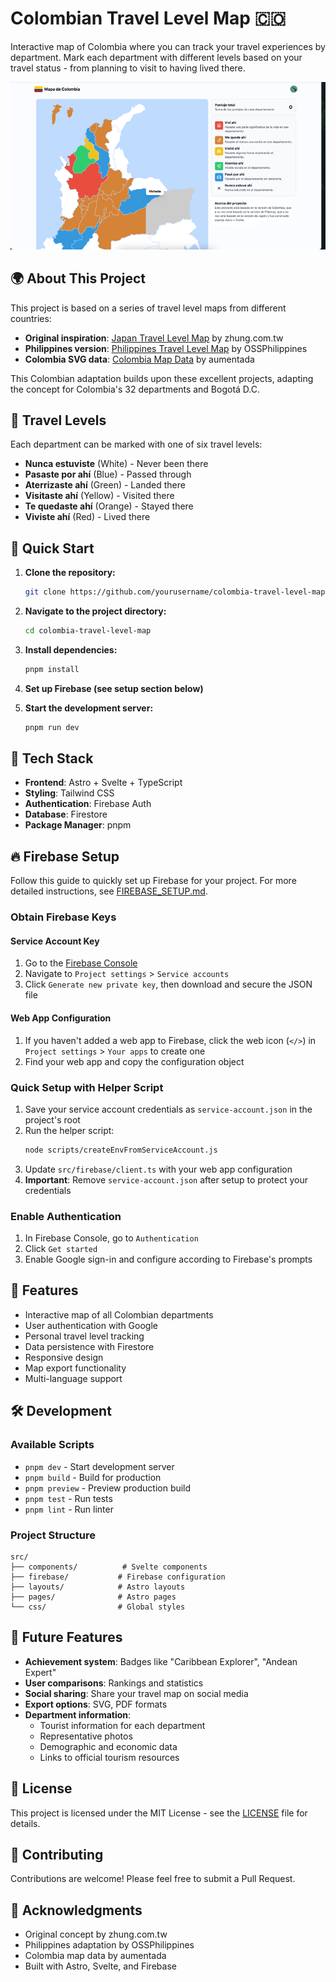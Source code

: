 # Colombian Travel Level Map 🇨🇴

Interactive map of Colombia where you can track your travel experiences by department. Mark each department with different levels based on your travel status - from planning to visit to having lived there.

![Colombian Travel Level Map](img_1.png)

## 🌍 About This Project

This project is based on a series of travel level maps from different countries:

- **Original inspiration**: [Japan Travel Level Map](https://zhung.com.tw/japanex/) by zhung.com.tw
- **Philippines version**: [Philippines Travel Level Map](https://github.com/OSSPhilippines/philippines-travel-level-map) by OSSPhilippines
- **Colombia SVG data**: [Colombia Map Data](https://github.com/aumentada/colombia) by aumentada

This Colombian adaptation builds upon these excellent projects, adapting the concept for Colombia's 32 departments and Bogotá D.C.

## 🎨 Travel Levels

Each department can be marked with one of six travel levels:

- **Nunca estuviste** (White) - Never been there
- **Pasaste por ahí** (Blue) - Passed through
- **Aterrizaste ahí** (Green) - Landed there
- **Visitaste ahí** (Yellow) - Visited there
- **Te quedaste ahí** (Orange) - Stayed there
- **Viviste ahí** (Red) - Lived there

## 🚀 Quick Start

1. **Clone the repository:**
   ```bash
   git clone https://github.com/yourusername/colombia-travel-level-map.git
   ```

2. **Navigate to the project directory:**
   ```bash
   cd colombia-travel-level-map
   ```

3. **Install dependencies:**
   ```bash
   pnpm install
   ```

4. **Set up Firebase (see setup section below)**

5. **Start the development server:**
   ```bash
   pnpm run dev
   ```

## 🔧 Tech Stack

- **Frontend**: Astro + Svelte + TypeScript
- **Styling**: Tailwind CSS
- **Authentication**: Firebase Auth
- **Database**: Firestore
- **Package Manager**: pnpm

## 🔥 Firebase Setup

Follow this guide to quickly set up Firebase for your project. For more detailed instructions, see [FIREBASE_SETUP.md](./docs/FIREBASE_SETUP.md).

### Obtain Firebase Keys

#### Service Account Key
1. Go to the [Firebase Console](https://console.firebase.google.com/)
2. Navigate to `Project settings` > `Service accounts`
3. Click `Generate new private key`, then download and secure the JSON file

#### Web App Configuration
1. If you haven't added a web app to Firebase, click the web icon (`</>`) in `Project settings` > `Your apps` to create one
2. Find your web app and copy the configuration object

### Quick Setup with Helper Script

1. Save your service account credentials as `service-account.json` in the project's root
2. Run the helper script:
   ```bash
   node scripts/createEnvFromServiceAccount.js
   ```
3. Update `src/firebase/client.ts` with your web app configuration
4. **Important**: Remove `service-account.json` after setup to protect your credentials

### Enable Authentication

1. In Firebase Console, go to `Authentication`
2. Click `Get started`
3. Enable Google sign-in and configure according to Firebase's prompts

## 🎯 Features

- Interactive map of all Colombian departments
- User authentication with Google
- Personal travel level tracking
- Data persistence with Firestore
- Responsive design
- Map export functionality
- Multi-language support

## 🛠️ Development

### Available Scripts

- `pnpm dev` - Start development server
- `pnpm build` - Build for production
- `pnpm preview` - Preview production build
- `pnpm test` - Run tests
- `pnpm lint` - Run linter

### Project Structure

```
src/
├── components/          # Svelte components
├── firebase/           # Firebase configuration
├── layouts/            # Astro layouts
├── pages/              # Astro pages
└── css/                # Global styles
```

## 🚀 Future Features

- **Achievement system**: Badges like "Caribbean Explorer", "Andean Expert"
- **User comparisons**: Rankings and statistics
- **Social sharing**: Share your travel map on social media
- **Export options**: SVG, PDF formats
- **Department information**: 
  - Tourist information for each department
  - Representative photos
  - Demographic and economic data
  - Links to official tourism resources

## 📄 License

This project is licensed under the MIT License - see the [LICENSE](LICENSE) file for details.

## 🤝 Contributing

Contributions are welcome! Please feel free to submit a Pull Request.

## 🙏 Acknowledgments

- Original concept by zhung.com.tw
- Philippines adaptation by OSSPhilippines
- Colombia map data by aumentada
- Built with Astro, Svelte, and Firebase
